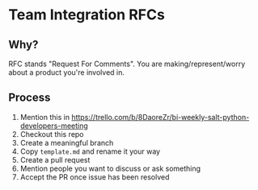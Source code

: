 # Team Integration RFCs

## Why?

RFC stands "Request For Comments". You are making/represent/worry
about a product you're involved in.

## Process

1. Mention this in https://trello.com/b/8DaoreZr/bi-weekly-salt-python-developers-meeting
2. Checkout this repo
3. Create a meaningful branch
4. Copy `template.md` and rename it your way
5. Create a pull request
6. Mention people you want to discuss or ask something
7. Accept the PR once issue has been resolved
